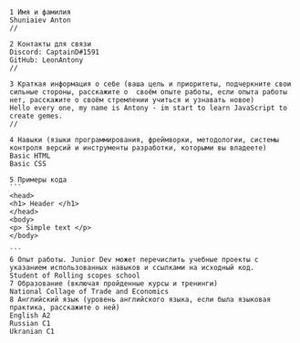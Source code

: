
    1 Имя и фамилия
    Shuniaiev Anton
    //

    2 Контакты для связи
    Discord: CaptainD#1591
    GitHub: LeonAntony
    //

    3 Краткая информация о себе (ваша цель и приоритеты, подчеркните свои сильные стороны, расскажите о  своём опыте работы, если опыта работы нет, расскажите о своём стремлении учиться и узнавать новое)
    Hello every one, my name is Antony - im start to learn JavaScript to create gemes.
    //

    4 Навыки (языки программирования, фреймворки, методологии, системы контроля версий и инструменты разработки, которыми вы владеете)
    Basic HTML
    Basic CSS

    5 Примеры кода
    ```
    <head>
    <h1> Header </h1>
    </head>
    <body>
    <p> Simple text </p>
    </body>

    ```
    6 Опыт работы. Junior Dev может перечислить учебные проекты с указанием использованных навыков и ссылками на исходный код.
    Student of Rolling scopes school
    7 Образование (включая пройденные курсы и тренинги)
    National Collage of Trade and Economics
    8 Английский язык (уровень английского языка, если была языковая практика, расскажите о ней)
    English A2
    Russian C1
    Ukranian C1

